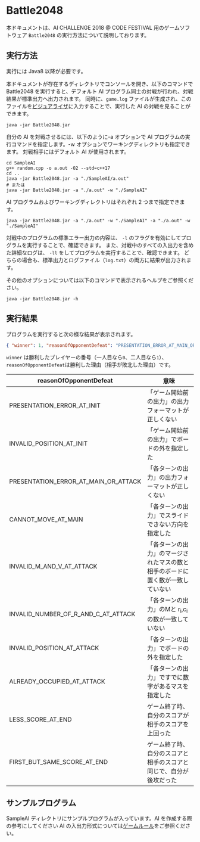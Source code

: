 # Battle2048

本ドキュメントは、AI CHALLENGE 2018 @ CODE FESTIVAL 用のゲームソフトウェア `Battle2048` の実行方法について説明しております。

## 実行方法

実行には Java8 以降が必要です。

本ドキュメントが存在するディレクトリでコンソールを開き、以下のコマンドで Battle2048 を実行すると、デフォルト AI プログラム同士の対戦が行われ、対戦結果が標準出力へ出力されます。
同時に、`game.log` ファイルが生成され、このファイルを[ビジュアライザ](https://www.exkazuu.net/GameViewerForAIChallenge2018AtCodeFestival)に入力することで、実行した AI の対戦を見ることができます。

    java -jar Battle2048.jar

自分の AI を対戦させるには、以下のように-a オプションで AI プログラムの実行コマンドを指定します。-w オプションでワーキングディレクトリも指定できます。
対戦相手にはデフォルト AI が使用されます。

    cd SampleAI
    g++ random.cpp -o a.out -O2 --std=c++17
    cd ..
    java -jar Battle2048.jar -a "./SampleAI/a.out"
    # または
    java -jar Battle2048.jar -a "./a.out" -w "./SampleAI"

AI プログラムおよびワーキングディレクトリはそれぞれ 2 つまで指定できます。

    java -jar Battle2048.jar -a "./a.out" -w "./SampleAI" -a "./a.out" -w "./SampleAI"

対戦中のプログラムの標準エラー出力の内容は、 `-l` のフラグを有効にしてプログラムを実行することで、確認できます。
また、対戦中のすべての入出力を含めた詳細なログは、 `-ll` をしてプログラムを実行することで、確認できます。
どちらの場合も、標準出力とログファイル（`log.txt`）の両方に結果が出力されます。

その他のオプションについては以下のコマンドで表示されるヘルプをご参照ください。

    java -jar Battle2048.jar -h

## 実行結果

プログラムを実行すると次の様な結果が表示されます。
```json
{ "winner": 1, "reasonOfOpponentDefeat": "PRESENTATION_ERROR_AT_MAIN_OR_ATTACK" }
```

`winner` は勝利したプレイヤーの番号（一人目なら`0`、二人目なら`1`）、`reasonOfOpponentDefeat`は勝利した理由（相手が敗北した理由）です。

|reasonOfOpponentDefeat|意味|
|---|---|
| PRESENTATION_ERROR_AT_INIT           | 「ゲーム開始前の出力」の出力フォーマットが正しくない |
| INVALID_POSITION_AT_INIT             | 「ゲーム開始前の出力」でボードの外を指定した |
| PRESENTATION_ERROR_AT_MAIN_OR_ATTACK | 「各ターンの出力」の出力フォーマットが正しくない |
| CANNOT_MOVE_AT_MAIN                  | 「各ターンの出力」でスライドできない方向を指定した |
| INVALID_M_AND_V_AT_ATTACK            | 「各ターンの出力」のマージされたマスの数と相手のボードに置く数が一致していない |
| INVALID_NUMBER_OF_R_AND_C_AT_ATTACK  | 「各ターンの出力」のMと r<sub>i</sub>,c<sub>i</sub>の数が一致していない |
| INVALID_POSITION_AT_ATTACK           | 「各ターンの出力」でボードの外を指定した |
| ALREADY_OCCUPIED_AT_ATTACK           | 「各ターンの出力」ですでに数字があるマスを指定した |
| LESS_SCORE_AT_END                    | ゲーム終了時、自分のスコアが相手のスコアを上回った |
| FIRST_BUT_SAME_SCORE_AT_END          | ゲーム終了時、自分のスコアと相手のスコアと同じで、自分が後攻だった |

## サンプルプログラム

SampleAI ディレクトリにサンプルプログラムが入っています。AI を作成する際の参考にしてください
AI の入出力形式については[ゲームルール](https://www.exkazuu.net/AIChallenge2018AtCodeFestival/rules/)をご参照ください。
